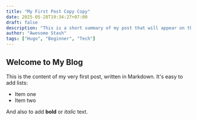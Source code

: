 ```yaml
---
title: "My First Post Copy Copy"
date: 2025-05-28T19:34:27+07:00
draft: false
description: "This is a short summary of my post that will appear on the blog listing page."
author: "Awesome Stash"
tags: ["Hugo", "Beginner", "Tech"]
---
```


## Welcome to My Blog

This is the content of my very first post, written in Markdown. It's easy to add lists:

* Item one
* Item two

And also to add **bold** or *italic* text.
